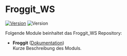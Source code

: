 # Froggit_WS
[![Version](https://img.shields.io/badge/Symcon-PHPModul-red.svg)](https://www.symcon.de/service/dokumentation/entwicklerbereich/sdk-tools/sdk-php/)
![Version](https://img.shields.io/badge/Symcon%20Version-5.0%20%3E-green.svg)

Folgende Module beinhaltet das Froggit_WS Repository:

- __Froggit__ ([Dokumentation](Froggit))  
	Kurze Beschreibung des Moduls.